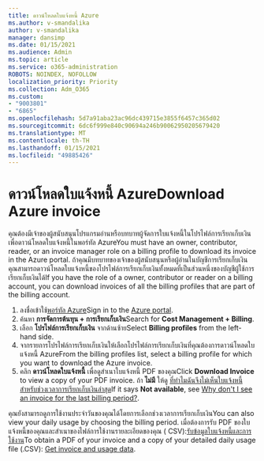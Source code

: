 ```yaml
---
title: ดาวน์โหลดใบแจ้งหนี้ Azure
ms.author: v-smandalika
author: v-smandalika
manager: dansimp
ms.date: 01/15/2021
ms.audience: Admin
ms.topic: article
ms.service: o365-administration
ROBOTS: NOINDEX, NOFOLLOW
localization_priority: Priority
ms.collection: Adm_O365
ms.custom:
- "9003801"
- "6865"
ms.openlocfilehash: 5d7a91aba23ac96dc439715e3855f6457c365d02
ms.sourcegitcommit: 6dc6f999e840c90694a246b90062950205679420
ms.translationtype: MT
ms.contentlocale: th-TH
ms.lasthandoff: 01/15/2021
ms.locfileid: "49885426"
---
```

# <a name="download-azure-invoice"></a><span data-ttu-id="c2ec1-102">ดาวน์โหลดใบแจ้งหนี้ Azure</span><span class="sxs-lookup"><span data-stu-id="c2ec1-102">Download Azure invoice</span></span>

<span data-ttu-id="c2ec1-103">คุณต้องมีเจ้าของผู้สนับสนุนโปรแกรมอ่านหรือบทบาทผู้จัดการใบแจ้งหนี้ในโปรไฟล์การเรียกเก็บเงินเพื่อดาวน์โหลดใบแจ้งหนี้ในพอร์ทัล Azure</span><span class="sxs-lookup"><span data-stu-id="c2ec1-103">You must have an owner, contributor, reader, or an invoice manager role on a billing profile to download its invoice in the Azure portal.</span></span> <span data-ttu-id="c2ec1-104">ถ้าคุณมีบทบาทของเจ้าของผู้สนับสนุนหรือผู้อ่านในบัญชีการเรียกเก็บเงินคุณสามารถดาวน์โหลดใบแจ้งหนี้ของโปรไฟล์การเรียกเก็บเงินทั้งหมดที่เป็นส่วนหนึ่งของบัญชีผู้ใช้การเรียกเก็บเงินได้</span><span class="sxs-lookup"><span data-stu-id="c2ec1-104">If you have the role of a owner, contributor or reader on a billing account, you can download invoices of all the billing profiles that are part of the billing account.</span></span>

1. <span data-ttu-id="c2ec1-105">ลงชื่อเข้าใช้[พอร์ทัล Azure](https://portal.azure.com/)</span><span class="sxs-lookup"><span data-stu-id="c2ec1-105">Sign in to the [Azure portal](https://portal.azure.com/).</span></span>
2. <span data-ttu-id="c2ec1-106">ค้นหา **การจัดการต้นทุน + การเรียกเก็บเงิน**</span><span class="sxs-lookup"><span data-stu-id="c2ec1-106">Search for **Cost Management + Billing**.</span></span>
3. <span data-ttu-id="c2ec1-107">เลือก **โปรไฟล์การเรียกเก็บเงิน** จากด้านซ้าย</span><span class="sxs-lookup"><span data-stu-id="c2ec1-107">Select **Billing profiles** from the left-hand side.</span></span>
4. <span data-ttu-id="c2ec1-108">จากรายการโปรไฟล์การเรียกเก็บเงินให้เลือกโปรไฟล์การเรียกเก็บเงินที่คุณต้องการดาวน์โหลดใบแจ้งหนี้ Azure</span><span class="sxs-lookup"><span data-stu-id="c2ec1-108">From the billing profiles list, select a billing profile for which you want to download the Azure invoice.</span></span>
5. <span data-ttu-id="c2ec1-109">คลิก **ดาวน์โหลดใบแจ้งหนี้** เพื่อดูสำเนาใบแจ้งหนี้ PDF ของคุณ</span><span class="sxs-lookup"><span data-stu-id="c2ec1-109">Click **Download Invoice** to view a copy of your PDF invoice.</span></span> <span data-ttu-id="c2ec1-110">ถ้า **ไม่มี** ให้ดู [ที่ทำไมฉันจึงไม่เห็นใบแจ้งหนี้สำหรับช่วงเวลาการเรียกเก็บเงินล่าสุด](https://docs.microsoft.com/azure/cost-management-billing/manage/download-azure-invoice-daily-usage-date)</span><span class="sxs-lookup"><span data-stu-id="c2ec1-110">If it says **Not available**, see [Why don't I see an invoice for the last billing period?](https://docs.microsoft.com/azure/cost-management-billing/manage/download-azure-invoice-daily-usage-date).</span></span>

<span data-ttu-id="c2ec1-111">คุณยังสามารถดูการใช้งานประจำวันของคุณได้โดยการเลือกช่วงเวลาการเรียกเก็บเงิน</span><span class="sxs-lookup"><span data-stu-id="c2ec1-111">You can also view your daily usage by choosing the billing period.</span></span> <span data-ttu-id="c2ec1-112">เมื่อต้องการรับ PDF ของใบแจ้งหนี้ของคุณและสำเนาของไฟล์การใช้งานรายละเอียดของคุณ ( CSV):[รับข้อมูลใบแจ้งหนี้และการใช้งาน](https://docs.microsoft.com/azure/cost-management-billing/manage/download-azure-invoice-daily-usage-date)</span><span class="sxs-lookup"><span data-stu-id="c2ec1-112">To obtain a PDF of your invoice and a copy of your detailed daily usage file (.CSV): [Get invoice and usage data](https://docs.microsoft.com/azure/cost-management-billing/manage/download-azure-invoice-daily-usage-date).</span></span>